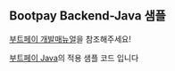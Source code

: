 ## Bootpay Backend-Java 샘플 

[부트페이 개발매뉴얼](https://app.gitbook.com/@bootpay)을 참조해주세요!

[부트페이 Java](https://github.com/bootpay/backend-java)의 적용 샘플 코드 입니다 

